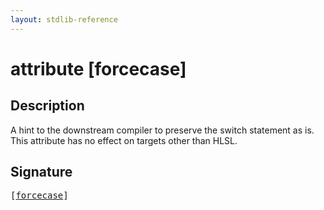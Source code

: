 ```yaml
---
layout: stdlib-reference
---
```


# attribute [forcecase]

## Description

A hint to the downstream compiler to preserve the <span class='code'>switch</span> statement as is.
This attribute has no effect on targets other than HLSL.


## Signature

<pre>
[<a href="forcecase">forcecase</a>]
</pre>

